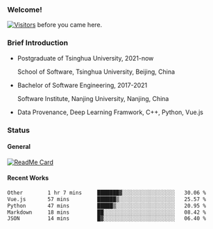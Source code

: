 ### Welcome!

[![Visitors](https://visitor-badge.laobi.icu/badge?page_id=HermitSun.HermitSun)]() before you came here.

### Brief Introduction

- Postgraduate of Tsinghua University, 2021-now
  
  School of Software, Tsinghua University, Beijing, China

- Bachelor of Software Engineering, 2017-2021
  
  Software Institute, Nanjing University, Nanjing, China

- Data Provenance, Deep Learning Framwork, C++, Python, Vue.js

### Status

#### General

[![ReadMe Card](https://github-readme-stats.hermitsun.vercel.app/api?username=HermitSun&count_private=true&show_icons=true)]()

#### Recent Works

<!--START_SECTION:waka-->

```txt
Other        1 hr 7 mins     ███████▓░░░░░░░░░░░░░░░░░   30.06 %
Vue.js       57 mins         ██████▒░░░░░░░░░░░░░░░░░░   25.57 %
Python       47 mins         █████▒░░░░░░░░░░░░░░░░░░░   20.95 %
Markdown     18 mins         ██░░░░░░░░░░░░░░░░░░░░░░░   08.42 %
JSON         14 mins         █▓░░░░░░░░░░░░░░░░░░░░░░░   06.40 %
```

<!--END_SECTION:waka-->
